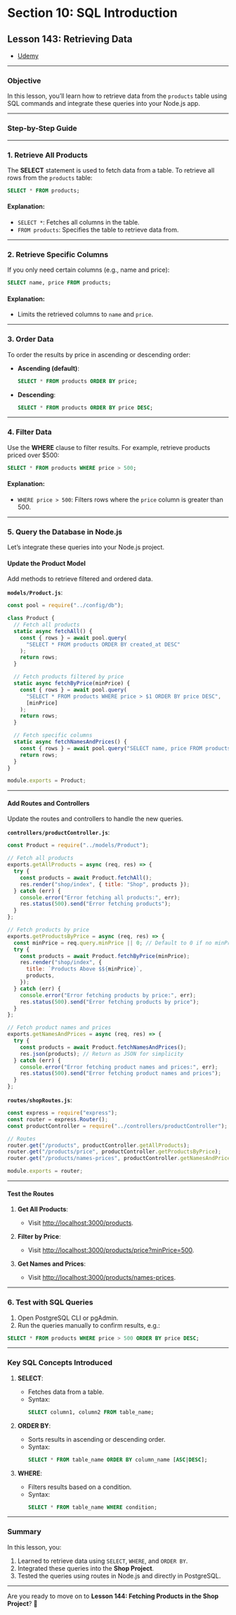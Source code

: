 # Section 10: SQL Introduction

## **Lesson 143: Retrieving Data**

- [Udemy](https://www.udemy.com/course/nodejs-the-complete-guide/learn/lecture/11738964#overview)

---

### **Objective**

In this lesson, you’ll learn how to retrieve data from the `products` table using SQL commands and integrate these queries into your Node.js app.

---

### **Step-by-Step Guide**

---

### **1. Retrieve All Products**

The **SELECT** statement is used to fetch data from a table. To retrieve all rows from the `products` table:

```sql
SELECT * FROM products;
```

#### **Explanation**:

- `SELECT *`: Fetches all columns in the table.
- `FROM products`: Specifies the table to retrieve data from.

---

### **2. Retrieve Specific Columns**

If you only need certain columns (e.g., name and price):

```sql
SELECT name, price FROM products;
```

#### **Explanation**:

- Limits the retrieved columns to `name` and `price`.

---

### **3. Order Data**

To order the results by price in ascending or descending order:

- **Ascending (default)**:

  ```sql
  SELECT * FROM products ORDER BY price;
  ```

- **Descending**:
  ```sql
  SELECT * FROM products ORDER BY price DESC;
  ```

---

### **4. Filter Data**

Use the **WHERE** clause to filter results. For example, retrieve products priced over $500:

```sql
SELECT * FROM products WHERE price > 500;
```

#### **Explanation**:

- `WHERE price > 500`: Filters rows where the `price` column is greater than 500.

---

### **5. Query the Database in Node.js**

Let’s integrate these queries into your Node.js project.

#### Update the Product Model

Add methods to retrieve filtered and ordered data.

**`models/Product.js`**:

```javascript
const pool = require("../config/db");

class Product {
  // Fetch all products
  static async fetchAll() {
    const { rows } = await pool.query(
      "SELECT * FROM products ORDER BY created_at DESC"
    );
    return rows;
  }

  // Fetch products filtered by price
  static async fetchByPrice(minPrice) {
    const { rows } = await pool.query(
      "SELECT * FROM products WHERE price > $1 ORDER BY price DESC",
      [minPrice]
    );
    return rows;
  }

  // Fetch specific columns
  static async fetchNamesAndPrices() {
    const { rows } = await pool.query("SELECT name, price FROM products");
    return rows;
  }
}

module.exports = Product;
```

---

#### Add Routes and Controllers

Update the routes and controllers to handle the new queries.

**`controllers/productController.js`**:

```javascript
const Product = require("../models/Product");

// Fetch all products
exports.getAllProducts = async (req, res) => {
  try {
    const products = await Product.fetchAll();
    res.render("shop/index", { title: "Shop", products });
  } catch (err) {
    console.error("Error fetching all products:", err);
    res.status(500).send("Error fetching products");
  }
};

// Fetch products by price
exports.getProductsByPrice = async (req, res) => {
  const minPrice = req.query.minPrice || 0; // Default to 0 if no minPrice is provided
  try {
    const products = await Product.fetchByPrice(minPrice);
    res.render("shop/index", {
      title: `Products Above $${minPrice}`,
      products,
    });
  } catch (err) {
    console.error("Error fetching products by price:", err);
    res.status(500).send("Error fetching products by price");
  }
};

// Fetch product names and prices
exports.getNamesAndPrices = async (req, res) => {
  try {
    const products = await Product.fetchNamesAndPrices();
    res.json(products); // Return as JSON for simplicity
  } catch (err) {
    console.error("Error fetching product names and prices:", err);
    res.status(500).send("Error fetching product names and prices");
  }
};
```

**`routes/shopRoutes.js`**:

```javascript
const express = require("express");
const router = express.Router();
const productController = require("../controllers/productController");

// Routes
router.get("/products", productController.getAllProducts);
router.get("/products/price", productController.getProductsByPrice);
router.get("/products/names-prices", productController.getNamesAndPrices);

module.exports = router;
```

---

#### Test the Routes

1. **Get All Products**:

   - Visit [http://localhost:3000/products](http://localhost:3000/products).

2. **Filter by Price**:

   - Visit [http://localhost:3000/products/price?minPrice=500](http://localhost:3000/products/price?minPrice=500).

3. **Get Names and Prices**:
   - Visit [http://localhost:3000/products/names-prices](http://localhost:3000/products/names-prices).

---

### **6. Test with SQL Queries**

1. Open PostgreSQL CLI or pgAdmin.
2. Run the queries manually to confirm results, e.g.:

```sql
SELECT * FROM products WHERE price > 500 ORDER BY price DESC;
```

---

### **Key SQL Concepts Introduced**

1. **SELECT**:

   - Fetches data from a table.
   - Syntax:
     ```sql
     SELECT column1, column2 FROM table_name;
     ```

2. **ORDER BY**:

   - Sorts results in ascending or descending order.
   - Syntax:
     ```sql
     SELECT * FROM table_name ORDER BY column_name [ASC|DESC];
     ```

3. **WHERE**:
   - Filters results based on a condition.
   - Syntax:
     ```sql
     SELECT * FROM table_name WHERE condition;
     ```

---

### **Summary**

In this lesson, you:

1. Learned to retrieve data using `SELECT`, `WHERE`, and `ORDER BY`.
2. Integrated these queries into the **Shop Project**.
3. Tested the queries using routes in Node.js and directly in PostgreSQL.

---

Are you ready to move on to **Lesson 144: Fetching Products in the Shop Project**? 🚀
